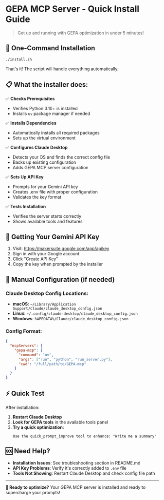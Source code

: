 # GEPA MCP Server - Quick Install Guide

> Get up and running with GEPA optimization in under 5 minutes! 

## 🚀 One-Command Installation

```bash
./install.sh
```

That's it! The script will handle everything automatically.

## 📋 What the installer does:

✅ **Checks Prerequisites**
- Verifies Python 3.10+ is installed
- Installs `uv` package manager if needed

✅ **Installs Dependencies** 
- Automatically installs all required packages
- Sets up the virtual environment

✅ **Configures Claude Desktop**
- Detects your OS and finds the correct config file
- Backs up existing configuration 
- Adds GEPA MCP server configuration

✅ **Sets Up API Key**
- Prompts for your Gemini API key
- Creates .env file with proper configuration
- Validates the key format

✅ **Tests Installation**
- Verifies the server starts correctly
- Shows available tools and features

## 🔑 Getting Your Gemini API Key

1. Visit: https://makersuite.google.com/app/apikey
2. Sign in with your Google account
3. Click "Create API Key"
4. Copy the key when prompted by the installer

## 🔧 Manual Configuration (if needed)

### Claude Desktop Config Locations:
- **macOS**: `~/Library/Application Support/Claude/claude_desktop_config.json`
- **Linux**: `~/.config/claude-desktop/claude_desktop_config.json`  
- **Windows**: `%APPDATA%/Claude/claude_desktop_config.json`

### Config Format:
```json
{
  "mcpServers": {
    "gepa-mcp": {
      "command": "uv",
      "args": ["run", "python", "run_server.py"],
      "cwd": "/full/path/to/GEPA-mcp"
    }
  }
}
```

## ⚡ Quick Test

After installation:

1. **Restart Claude Desktop**
2. **Look for GEPA tools** in the available tools panel
3. **Try a quick optimization**:
   ```
   Use the quick_prompt_improve tool to enhance: "Write me a summary"
   ```

## 🆘 Need Help?

- **Installation Issues**: See troubleshooting section in README.md
- **API Key Problems**: Verify it's correctly added to `.env` file
- **Tools Not Showing**: Restart Claude Desktop and check config file path

---

**🎉 Ready to optimize?** Your GEPA MCP server is installed and ready to supercharge your prompts!